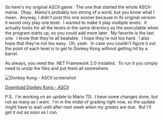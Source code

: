 So here's my original ASCII game.  The one that started the whole ASCII-mania.  Okay.  Mania's probably too strong of a word, but you know what I mean.  Anyway, I didn't post this one sooner because in its original version it would only play one level.  I wanted to make it play multiple levels.  It actually looks for all the levels in the same directory as the executable when the program starts up, so you could add more later.  My favorite is the last one.  I know that they're all beatable.  I hope they're not too hard.  I also hope that they're not too easy.  Oh, yeah.  In case you couldn't figure it out the point of each level is to get to Donkey Kong without getting hit by a barrel.

As always, you need the .NET Framework 2.0 installed.  To run it you simply need to unzip the files and put them all somewhere.

![Donkey Kong - ASCII screenshot](/images/donkey-kong-ascii-post-1.png)

[Download Donkey Kong - ASCII](/donkey-kong-ascii)


P.S.  I'm working on an update to Mario TD.  I have some changes done, but not as many as I want.  I'm in the midst of grading right now, so the update might have to wait until after next week when my grades are due.  But I'll get it out as soon as I can.